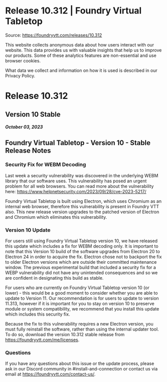 # Release 10.312 | Foundry Virtual Tabletop

Source: https://foundryvtt.com/releases/10.312

This website collects anonymous data about how users interact with our website. This data provides us with 
        valuable insights that help us to improve our products. Some of these analytics features are non-essential 
        and use browser cookies.

What data we collect and information on how it is used is described in our 
        Privacy Policy.


# Release 10.312


## Version 10 Stable


##### October 03, 2023


## Foundry Virtual Tabletop - Version 10 - Stable Release Notes


### Security Fix for WEBM Decoding

Last week a security vulnerability was discovered in the underlying WEBM library that our software uses. This vulnerability has posed an urgent problem for all web browsers. You can read more about the vulnerability here: https://www.helpnetsecurity.com/2023/09/28/cve-2023-5217/

Foundry Virtual Tabletop is built using Electron, which uses Chromium as an internal web browser, therefore this vulnerability is present in Foundry VTT also. This new release version upgrades to the patched version of Electron and Chromium which eliminates this vulnerability.


### Version 10 Update

For users still using Foundry Virtual Tabletop version 10, we have released this update which includes a fix for WEBM decoding only. It is important to note that this Version 10 build of the software upgrades from Electron 20 to Electron 24 in order to acquire the fix. Electron chose not to backport the fix to older Electron versions which are outside their committed maintenance window. The previous experimental build that included a security fix for a WEBP vulnerability did not have any unintended consequences and so we are confident in designating this build as stable.

For users who are currently on Foundry Virtual Tabletop version 10 (or lower) - this would be a good moment to consider whether you are able to update to Version 11. Our recommendation is for users to update to version 11.313, however if it is important for you to stay on version 10 to preserve module or system compatibility, we recommend that you install this update which includes this security fix.

Because the fix to this vulnerability requires a new Electron version, you must fully reinstall the software, rather than using the internal updater tool. To do so, download the version 10.312 stable release from https://foundryvtt.com/me/licenses.


### Questions

If you have any questions about this issue or the update process, please ask in our Discord community in #install-and-connection or contact us via email at https://foundryvtt.com/contact-us/.

